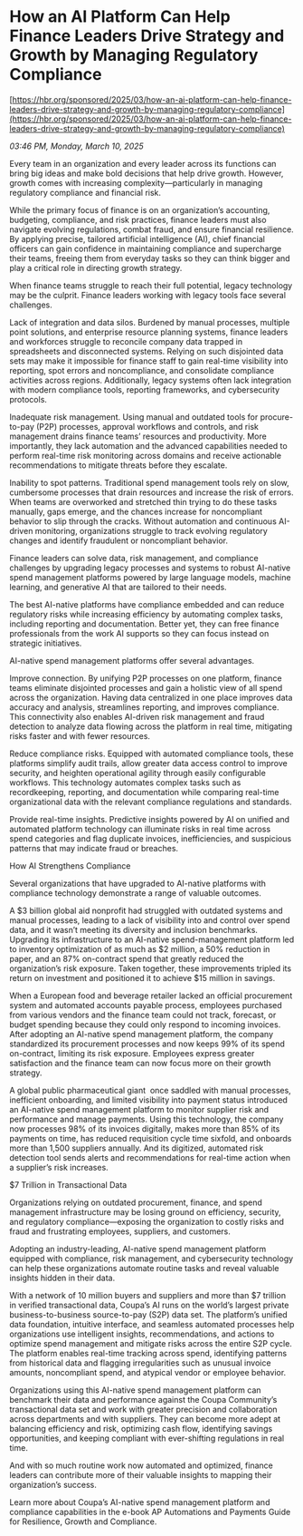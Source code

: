 # How an AI Platform Can Help Finance Leaders Drive Strategy and Growth by Managing Regulatory Compliance

[https://hbr.org/sponsored/2025/03/how-an-ai-platform-can-help-finance-leaders-drive-strategy-and-growth-by-managing-regulatory-compliance](https://hbr.org/sponsored/2025/03/how-an-ai-platform-can-help-finance-leaders-drive-strategy-and-growth-by-managing-regulatory-compliance)

*03:46 PM, Monday, March 10, 2025*

Every team in an organization and every leader across its functions can bring big ideas and make bold decisions that help drive growth. However, growth comes with increasing complexity—particularly in managing regulatory compliance and financial risk.

While the primary focus of finance is on an organization’s accounting, budgeting, compliance, and risk practices, finance leaders must also navigate evolving regulations, combat fraud, and ensure financial resilience. By applying precise, tailored artificial intelligence (AI), chief financial officers can gain confidence in maintaining compliance and supercharge their teams, freeing them from everyday tasks so they can think bigger and play a critical role in directing growth strategy.

When finance teams struggle to reach their full potential, legacy technology may be the culprit. Finance leaders working with legacy tools face several challenges.

Lack of integration and data silos. Burdened by manual processes, multiple point solutions, and enterprise resource planning systems, finance leaders and workforces struggle to reconcile company data trapped in spreadsheets and disconnected systems. Relying on such disjointed data sets may make it impossible for finance staff to gain real-time visibility into reporting, spot errors and noncompliance, and consolidate compliance activities across regions. Additionally, legacy systems often lack integration with modern compliance tools, reporting frameworks, and cybersecurity protocols.

Inadequate risk management. Using manual and outdated tools for procure-to-pay (P2P) processes, approval workflows and controls, and risk management drains finance teams’ resources and productivity. More importantly, they lack automation and the advanced capabilities needed to perform real-time risk monitoring across domains and receive actionable recommendations to mitigate threats before they escalate.

Inability to spot patterns. Traditional spend management tools rely on slow, cumbersome processes that drain resources and increase the risk of errors. When teams are overworked and stretched thin trying to do these tasks manually, gaps emerge, and the chances increase for noncompliant behavior to slip through the cracks. Without automation and continuous AI-driven monitoring, organizations struggle to track evolving regulatory changes and identify fraudulent or noncompliant behavior.

Finance leaders can solve data, risk management, and compliance challenges by upgrading legacy processes and systems to robust AI-native spend management platforms powered by large language models, machine learning, and generative AI that are tailored to their needs.

The best AI-native platforms have compliance embedded and can reduce regulatory risks while increasing efficiency by automating complex tasks, including reporting and documentation. Better yet, they can free finance professionals from the work AI supports so they can focus instead on strategic initiatives.

AI-native spend management platforms offer several advantages.

Improve connection. By unifying P2P processes on one platform, finance teams eliminate disjointed processes and gain a holistic view of all spend across the organization. Having data centralized in one place improves data accuracy and analysis, streamlines reporting, and improves compliance. This connectivity also enables AI-driven risk management and fraud detection to analyze data flowing across the platform in real time, mitigating risks faster and with fewer resources.

Reduce compliance risks. Equipped with automated compliance tools, these platforms simplify audit trails, allow greater data access control to improve security, and heighten operational agility through easily configurable workflows. This technology automates complex tasks such as recordkeeping, reporting, and documentation while comparing real-time organizational data with the relevant compliance regulations and standards.

Provide real-time insights. Predictive insights powered by AI on unified and automated platform technology can illuminate risks in real time across spend categories and flag duplicate invoices, inefficiencies, and suspicious patterns that may indicate fraud or breaches.

How AI Strengthens Compliance

Several organizations that have upgraded to AI-native platforms with compliance technology demonstrate a range of valuable outcomes.

A $3 billion global aid nonprofit had struggled with outdated systems and manual processes, leading to a lack of visibility into and control over spend data, and it wasn’t meeting its diversity and inclusion benchmarks. Upgrading its infrastructure to an AI-native spend-management platform led to inventory optimization of as much as $2 million, a 50% reduction in paper, and an 87% on-contract spend that greatly reduced the organization’s risk exposure. Taken together, these improvements tripled its return on investment and positioned it to achieve $15 million in savings.

When a European food and beverage retailer lacked an official procurement system and automated accounts payable process, employees purchased from various vendors and the finance team could not track, forecast, or budget spending because they could only respond to incoming invoices. After adopting an AI-native spend management platform, the company standardized its procurement processes and now keeps 99% of its spend on-contract, limiting its risk exposure. Employees express greater satisfaction and the finance team can now focus more on their growth strategy.

A global public pharmaceutical giant  once saddled with manual processes, inefficient onboarding, and limited visibility into payment status introduced an AI-native spend management platform to monitor supplier risk and performance and manage payments. Using this technology, the company now processes 98% of its invoices digitally, makes more than 85% of its payments on time, has reduced requisition cycle time sixfold, and onboards more than 1,500 suppliers annually. And its digitized, automated risk detection tool sends alerts and recommendations for real-time action when a supplier’s risk increases.

$7 Trillion in Transactional Data

Organizations relying on outdated procurement, finance, and spend management infrastructure may be losing ground on efficiency, security, and regulatory compliance—exposing the organization to costly risks and fraud and frustrating employees, suppliers, and customers.

Adopting an industry-leading, AI-native spend management platform equipped with compliance, risk management, and cybersecurity technology can help these organizations automate routine tasks and reveal valuable insights hidden in their data.

With a network of 10 million buyers and suppliers and more than $7 trillion in verified transactional data, Coupa’s AI runs on the world’s largest private business-to-business source-to-pay (S2P) data set. The platform’s unified data foundation, intuitive interface, and seamless automated processes help organizations use intelligent insights, recommendations, and actions to optimize spend management and mitigate risks across the entire S2P cycle. The platform enables real-time tracking across spend, identifying patterns from historical data and flagging irregularities such as unusual invoice amounts, noncompliant spend, and atypical vendor or employee behavior.

Organizations using this AI-native spend management platform can benchmark their data and performance against the Coupa Community’s transactional data set and work with greater precision and collaboration across departments and with suppliers. They can become more adept at balancing efficiency and risk, optimizing cash flow, identifying savings opportunities, and keeping compliant with ever-shifting regulations in real time.

And with so much routine work now automated and optimized, finance leaders can contribute more of their valuable insights to mapping their organization’s success.

Learn more about Coupa’s AI-native spend management platform and compliance capabilities in the e-book AP Automations and Payments Guide for Resilience, Growth and Compliance.

